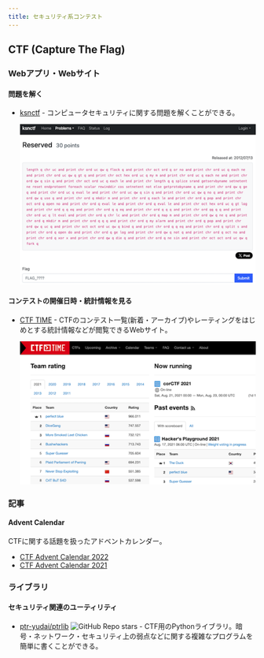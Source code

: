 ```yaml
---
title: セキュリティ系コンテスト
---
```


## CTF (Capture The Flag)

### Webアプリ・Webサイト

#### 問題を解く

- [ksnctf](https://ksnctf.sweetduet.info/) - コンピュータセキュリティに関する問題を解くことができる。

    <div align="center">
      <img loading = "lazy" src="../../images/related_contest_sites/ctf/ksnctf.png" alt="ksnctf">
    </div>

#### コンテストの開催日時・統計情報を見る

- [CTF TIME](https://ctftime.org/) - CTFのコンテスト一覧(新着・アーカイブ)やレーティングをはじめとする統計情報などが閲覧できるWebサイト。

    <div align="center">
      <img loading = "lazy" src="../../images/related_contest_sites/ctf/ctf_time.png" alt="ctf time">
    </div>

### 記事

#### Advent Calendar

CTFに関する話題を扱ったアドベントカレンダー。

- [CTF Advent Calendar 2022](https://adventar.org/calendars/7550)
- [CTF Advent Calendar 2021](https://adventar.org/calendars/6914)

### ライブラリ

#### セキュリティ関連のユーティリティ

- [ptr-yudai/ptrlib](https://github.com/ptr-yudai/ptrlib) ![GitHub Repo stars](https://img.shields.io/github/stars/ptr-yudai/ptrlib?style=plastic) - CTF用のPythonライブラリ。暗号・ネットワーク・セキュリティ上の弱点などに関する複雑なプログラムを簡単に書くことができる。
